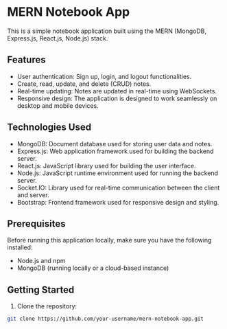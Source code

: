# MERN Notebook App

This is a simple notebook application built using the MERN (MongoDB, Express.js, React.js, Node.js) stack.

## Features

- User authentication: Sign up, login, and logout functionalities.
- Create, read, update, and delete (CRUD) notes.
- Real-time updating: Notes are updated in real-time using WebSockets.
- Responsive design: The application is designed to work seamlessly on desktop and mobile devices.

## Technologies Used

- MongoDB: Document database used for storing user data and notes.
- Express.js: Web application framework used for building the backend server.
- React.js: JavaScript library used for building the user interface.
- Node.js: JavaScript runtime environment used for running the backend server.
- Socket.IO: Library used for real-time communication between the client and server.
- Bootstrap: Frontend framework used for responsive design and styling.

## Prerequisites

Before running this application locally, make sure you have the following installed:

- Node.js and npm
- MongoDB (running locally or a cloud-based instance)

## Getting Started

1. Clone the repository:

```bash
git clone https://github.com/your-username/mern-notebook-app.git
